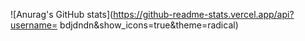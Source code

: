 ![Anurag's GitHub stats](https://github-readme-stats.vercel.app/api?username=	bdjdndn&show_icons=true&theme=radical)
